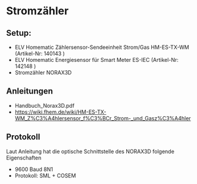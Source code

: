 # Stromzähler

## Setup:

- ELV Homematic Zählersensor-Sendeeinheit Strom/Gas HM-ES-TX-WM (Artikel-Nr: 140143 )
- ELV Homematic Energiesensor für Smart Meter ES-IEC (Artikel-Nr: 142148 )
- Stromzähler NORAX3D

## Anleitungen
- Handbuch_Norax3D.pdf
- https://wiki.fhem.de/wiki/HM-ES-TX-WM_Z%C3%A4hlersensor_f%C3%BCr_Strom-_und_Gasz%C3%A4hler

## Protokoll

Laut Anleitung hat die optische Schnittstelle des NORAX3D folgende Eigenschaften

- 9600 Baud 8N1
- Protokoll: SML + COSEM



